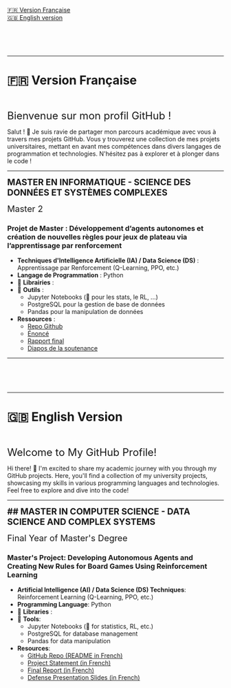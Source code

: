 [🇫🇷 Version Française](#french-version)  
[🇬🇧 English version](#english-version)

<br>
<br>
<br>

---

# 🇫🇷 **Version Française**

<br>

<span style="font-size: 24px;">Bienvenue sur mon profil GitHub !</span>


Salut ! 👋 Je suis ravie de partager mon parcours académique avec vous à travers mes projets GitHub. Vous y trouverez une collection de mes projets universitaires, mettant en avant mes compétences dans divers langages de programmation et technologies. N'hésitez pas à explorer et à plonger dans le code !

---

<span style="font-size: 20px; font-weight: bold;"> MASTER EN INFORMATIQUE - SCIENCE DES DONNÉES ET SYSTÈMES COMPLEXES</span>

<span style="font-size: 20px;"> Master 2 </span>

### Projet de Master : Développement d’agents autonomes et création de nouvelles règles pour jeux de plateau via l’apprentissage par renforcement

- **Techniques d'Intelligence Artificielle (IA) / Data Science (DS)** : Apprentissage par Renforcement (Q-Learning, PPO, etc.)
- **Langage de Programmation** : Python
- 🚧 **Librairies** :
- 🚧 **Outils** :
  - Jupyter Notebooks (🚧 pour les stats, le RL, ...)
  - PostgreSQL pour la gestion de base de données
  - Pandas pour la manipulation de données
- **Ressources** :
  - [Repo Github](https://github.com/zoemarquis/autonomous-board-game-agents)
  - [Énoncé](https://github.com/zoemarquis/autonomous-board-game-agents/blob/c03908edda43d2a73ad878fdb0e4da46f3a5c6b6/resources/initial_requirements.pdf) 
  - [Rapport final](https://github.com/zoemarquis/autonomous-board-game-agents/blob/c03908edda43d2a73ad878fdb0e4da46f3a5c6b6/resources/final_report.pdf)
  - [Diapos de la soutenance](https://github.com/zoemarquis/autonomous-board-game-agents/blob/c03908edda43d2a73ad878fdb0e4da46f3a5c6b6/resources/presentation.pdf)





---


<br>
<br>
<br>

---

# 🇬🇧 **English Version**

<br>

<span style="font-size: 24px;"> Welcome to My GitHub Profile!</span>

Hi there! 👋 I'm excited to share my academic journey with you through my GitHub projects. Here, you'll find a collection of my university projects, showcasing my skills in various programming languages and technologies. Feel free to explore and dive into the code!

---

<span style="font-size: 20px; font-weight: bold;"> 
## MASTER IN COMPUTER SCIENCE - DATA SCIENCE AND COMPLEX SYSTEMS</span>

<span style="font-size: 20px;"> Final Year of Master's Degree</span>

### Master's Project: Developing Autonomous Agents and Creating New Rules for Board Games Using Reinforcement Learning

  - **Artificial Intelligence (AI) / Data Science (DS) Techniques**: Reinforcement Learning (Q-Learning, PPO, etc.)
- **Programming Language**: Python
- 🚧 **Libraries** : 
- 🚧 **Tools**:
  - Jupyter Notebooks (🚧 for statistics, RL, etc.)
  - PostgreSQL for database management
  - Pandas for data manipulation
- **Resources**:
  - [GitHub Repo (README in French)](https://github.com/zoemarquis/autonomous-board-game-agents)
  - [Project Statement (in French)](https://github.com/zoemarquis/autonomous-board-game-agents/blob/c03908edda43d2a73ad878fdb0e4da46f3a5c6b6/resources/initial_requirements.pdf)
  - [Final Report (in French)](https://github.com/zoemarquis/autonomous-board-game-agents/blob/c03908edda43d2a73ad878fdb0e4da46f3a5c6b6/resources/final_report.pdf)
  - [Defense Presentation Slides (in French)](https://github.com/zoemarquis/autonomous-board-game-agents/blob/c03908edda43d2a73ad878fdb0e4da46f3a5c6b6/resources/presentation.pdf)
